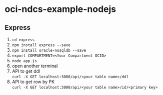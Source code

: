# oci-ndcs-example-nodejs

## Express
1. `cd express`
2. `npm install express --save`
3. `npm install oracle-nosqldb --save`
4. `export COMPARTMENT=<Your Compartment OCID>`
5. `node app.js`
6. open another terminal
7. API to get ddl  
   `curl -X GET localhost:3000/api/<your table name>/ddl`
8. API to get row by PK  
   `curl -X GET localhost:3000/api/<your table name>/id/<primary key>`